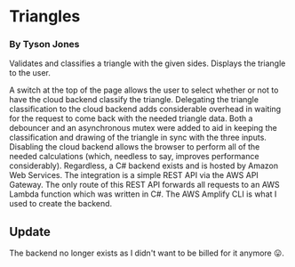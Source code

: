 # Triangles
### By Tyson Jones

Validates and classifies a triangle with the given sides. Displays the triangle to the user.

A switch at the top of the page allows the user to select whether or not to have the cloud backend classify the triangle. Delegating the triangle classification to the cloud backend adds considerable overhead in waiting for the request to come back with the needed triangle data. Both a debouncer and an asynchronous mutex were added to aid in keeping the classification and drawing of the triangle in sync with the three inputs. Disabling the cloud backend allows the browser to perform all of the needed calculations (which, needless to say, improves performance considerably). Regardless, a C# backend exists and is hosted by Amazon Web Services. The integration is a simple REST API via the AWS API Gateway. The only route of this REST API forwards all requests to an AWS Lambda function which was written in C#. The AWS Amplify CLI is what I used to create the backend.

## Update
The backend no longer exists as I didn't want to be billed for it anymore 😛.
